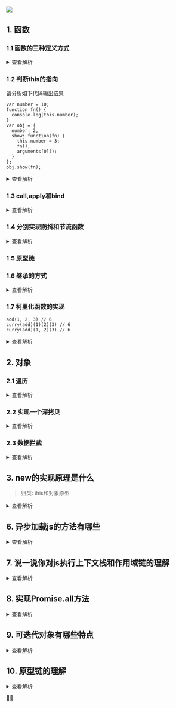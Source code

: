 # ![](https://static001.geekbang.org/resource/image/6a/9b/6aec0a09381a2f74014ec604ef99c19b.png)

## 1. 函数

### 1.1 函数的三种定义方式

<details>
<summary>查看解析</summary>
1.函数声明

```
function foo() {}
function () {}
() => {}
```

2.函数字面量

```
var foo = function() {}
```

3.构造函数

```
const add = new Function('a', 'b', 'return a + b')
```

4.三种方法的比较

* 构造函数的方法不推荐，因为会导致解析两次代码
* 函数声明的方式有预解析，并且使其在执行任何代码前可用
* 如果是`var foo = function bar() { .. }`这种形式，bar的声明会消失

> js代码运行有两个阶段，编译和执行。对于像`var a = 2`这样的语句，会被分为两个部分，一个是`var a`，这个声明会被提升，还有一个是`a = 2`这个只有在运行到代码处才会被执行。对于函数直接量也是这样，函数名foo会被提升，但是foo的内容只有在运行时才会被赋予，但如果是函数声明式，它会比变量提升更早，并且允许我们再执行任何代码前都可以执行该函数

```
foo()
var foo = 2
foo = function() {
    console.log(1)
}
function foo() {
    console.log(2)
}
foo()

// 2
// 1
```
</details>

### 1.2 判断this的指向

请分析如下代码输出结果

```
var number = 10;
function fn() {
  console.log(this.number);
}
var obj = {
  number: 2,
  show: function(fn) {
    this.number = 3;
    fn();
    arguments[0]();
  }
};
obj.show(fn);
```

<details>
<summary>查看解析</summary>
js中this有四种绑定形式

* 默认绑定，浏览器环境中它被绑定在全局变量里。node环境中它被绑定为{}
* 隐式绑定

```
var foo = {
    a: 3,
    bar: function() {
        console.log(this.a)
    }
}
foo.bar()
```

* 显式绑定


```
var bar = function() {
    console.log(this.a)
}
var foo = {a: 3}
bar.call(foo)
```

* new 

当我们显式绑定的上下文是undefined或者null时，实际上应用的还是默认绑定。除此之外，还有箭头函数的特殊情况

在本例中，很显然第一个`fn()`是默认绑定，它不符合任何一种情况

</details>

### 1.3 call,apply和bind

<details>
<summary>查看解析</summary>
这三者都是在解决this指向时，可以硬绑定的函数。主要区别在于细节的逻辑不同

apply接受n个参数，第一个参数是上下文，第二个参数是函数使用的数组
call和apply类似，不过它的参数不是以数组的形式，而是散列传递。bind要和call比较，它可以接受多个参数，第一个也是上下文，第二个开始往后面可以是函数的部分参数，这里它的思路非常类似于函数的柯里化，比如我们可以`add.bind(1)(2) //3`

我们来想一下apply的发生过程

* 接受第一个参数作为上下文，如果没有则默认绑定至全部作用域
* 将第二个参数带入至函数本身
* 返回函数返回的结果

```
Function.prototype.apply = function(context, args) {
	var context = context || typeof window === "undefined" ? global : window
	context.func = this
	let result = context.func(...args)
	delete context.func
	return result
}
Function.prototype.call = function(context, ...args) {
	var context = context || typeof window === "undefined" ? global : window
	context.func = this
	let result = context.func(...args)
	delete context.func
	return result
}

var add = (a, b) => a + b

console.log(add.apply(null, [1, 2]))
console.log(add.call(null, 1, 2))

```

```
Function.prototype.bind = function(context, ...args) {
	let fn = this
	return (...restArgs) => fn.call(context, ...args, ...restArgs)
}
```

大概的call和apply可以写成上述形式，有两个需要注意的点

* 不可以直接this(...args)，因为我们需要隐式绑定this到context上
* 因为上述步骤，我们对context新增了一个属性，获取完数据后需要删除该属性

</details>

### 1.4 分别实现防抖和节流函数

<details>
<summary>查看解析</summary>

防抖和节流函数创建的初衷都是为了限制短时间内某个事件发生的频次，不一样的是处理逻辑。防抖函数要求，在一段时间内，该函数只能触发一次，一旦再次触发，则重新计时。而节流函数则是当再次触发的时候，触发无效

```
const debounce = (fn, delay) => {
	let timer = null
	return (...args) => {
		if (timer) {
			clearTimeout(timer)
			timer = null
		}
		timer = setTimeout(() => {
			fn.apply(null, args)
		}, timeout)
	}
}

const throttle = (fn, delay) => {
	let isRun = false
	return (...args) => {
		if (isRun) {
			console.log("isBusy...")
			return
		} else {
			iRun = true
			setTimeout(() => {
				fn.apply(null, args)
				isRun = false
			}, delay)
		}
	}
}
```

</details>

### 1.5 原型链

### 1.6 继承的方式

<details>
<summary>查看解析</summary>
</details>

### 1.7 柯里化函数的实现

```
add(1, 2, 3) // 6
curry(add)(1)(2)(3) // 6
curry(add)(1, 2)(3) // 6
```

<details>
<summary>查看解析</summary>
我们首先来看函数柯里化的概念，函数柯里化是指将接受多个参数的函数转化成接受单一参数的函数，并且返回接受余下参数并且返回结果的新函数的技术

```
add(1, 2, 3) // 6
curry(add)(1)(2)(3) // 6
curry(add)(1, 2)(3) // 6
```

具体实现如下

```
const curry = (fn, ...args) =>
	args.length < fn.length
		? (...newArgs) => curry(fn, ...args, ...newArgs)
		: fn(...args)
```

</details>

## 2. 对象

### 2.1 遍历

<details>
<summary>查看解析</summary>

| 方法 | 特性 |
| --- | --- |
| for..in | 遍历自身和继承的可枚举属性(不包含Symbol) |
| for..of |  |
| Object.keys | 遍历自身（不包括继承）所有可枚举属性（不包含symbol） |
| Object.getOwnPropertyNames | 遍历自身的所有可枚举和不可枚举的属性（不包括symbol） |
| Reflect.ownKeys | 遍历自身的所有可枚举和不可枚举的属性（包括symbol） |
| Reflect.enumerable | 返回一个Iterator对象，遍历自身和继承的所有可枚举属性(不包含symbol) |

* 只有Object.getOwnPropertySymbols和Reflect.ownKeys可以拿到symbol属性
* 只有Reflect.ownKeys可以拿到不可枚举的属性

</details>

### 2.2 实现一个深拷贝

<details>
<summary>查看解析</summary>

> 浅拷贝会将对象的每个属性依次进行复制，当对象的属性值是引用类型时，它拷贝的实际上是属性的引用
 
浅拷贝的实现可以用`slice,Object.assign,for...in,concat`来进行
 
> 深拷贝则会递归引用类型的数据，并且复制基本类型的属性值。深拷贝后的对象和原有对象属性表现完全一致，但是却是两个不同的个体，修改并不会互相影响

深拷贝的实现有几种方式

> 1.JSON.parse(JSON.stringfy(obj))

就是先将对象序列化然后再反序列化，但是这么做有几个限制

* 属性值是函数时，无法处理
* Date和RegExp类型的属性，无法处理
* 原型链上的属性，无法处理
* Symbol类型的属性，无法处理
* undefined无法处理
* 无法序列化自身引用的对象

> 2.实现一个deepClone函数

* 基本类型直接返回
* Date和RegExp类型，则返回对应类型
* 复杂数据类型，递归处理
* 考虑循环引用


```
const deepClone = obj => {
	if (Array.isArray(obj)) return [...obj]
	let newObj = {}
	for (let key in obj) {
		newObj[key] =
			typeof obj[key] === "object" ? deepClone(obj[key]) : obj[key]
	}
	return newObj
}
```

</details>

### 2.3 数据拦截

<details>
<summary>查看解析</summary>
1.Object.defineProperty
2.Proxy
</details>

## 3. new的实现原理是什么

> 归类: this和对象原型

<details>
<summary>查看解析</summary>
以`var a = new Array()`
new的过程包含四个步骤

* 创建一个新的对象
* 该对象被执行原型链接
* 执行构造函数方法，Array中所有this指向新对象（一个显式绑定的过程）
* 如果Array函数中有返回值则返回返回值，如果没有则直接返回该新对象

```
function _new() {
    let target = {}
    let [constructor, ...args] = [...arguments]
    target.__proto__ = constructor.prototype
    let result = constructor.apply(target, args)
    if(result && (typeof result === "object" || typeof result === "function")) {
        return result
    }else {
        return target
    }
}
```

</details>

## 6. 异步加载js的方法有哪些

<details>
<summary>查看解析</summary>
1. script里写入defer或者async

区别

* 加载顺序。defer是等页面的渲染完全结束（DOM结构生成+其他脚本执行）之后，window.onload之前加载。async在加载之后，整个页面就停止渲染，然后渲染async脚本，加载完全之后之后再继续渲染
* defer脚本会按照其代码中的顺序依次执行
* async脚本顺序不保证

2.动态创建脚本

只有在`document.body.append(script)`才会执行该脚本

3.xhr+eval异步加载和执行脚本
</details>

## 7. 说一说你对js执行上下文栈和作用域链的理解

<details>
<summary>查看解析</summary>
作用域，实际上就是js引擎根据变量名获取对应值权限的机制。作用域分两种词法作用域和动态作用域，词法作用域是根据书写代码时变量和函数声明的位置来决定的，而动态作用域则是会在函数运行的过程中动态改变作用域。（with和eval可以修改词法作用域，但是影响性能和增加不确定性，不推荐）
</details>

## 8. 实现Promise.all方法

<details>
<summary>查看解析</summary>

```
if (!Promise.all) {
	Promise.all = promises =>
		new Promise((resolve, reject) => {
			let result = []
			let count = 0
			promises.map((promise, index) =>
				Promise.resolve(promise).then(
					res => {
						result[index] = res
						if (++count === promises.length) {
							resolve(result)
						}
					},
					err => reject(err)
				)
			)
		})
}
```

</details>

## 9. 可迭代对象有哪些特点

<details>
<summary>查看解析</summary>

一个数据结构，只要具有`Symbol.iterator`属性，那么就认为其是可以迭代的

可迭代对象的特点

* 具有Symbol.iterator属性
* 可以使用for...of进行循环
* 可以通过Array.from被转换为数组

原生的具有Iterator接口的数据结构

* Array
* Map
* Set
* String
* TypedArray
* arguments
* NodeLists对象

</details>

## 10. 原型链的理解

<details>
<summary>查看解析</summary>
简单的原型链，首先要说明的是几乎所有对象都有一个内置属性[[prototype]]，这个属性在es5之前是无法访问的，部分浏览器用__proto__属性来提供了这个接口，更安全的做法是Object.getPrototypeOf(obj)，关于这个属性更多的方法还有isPrototypeOf,setPrototypeOf等。

prototype链的作用就是当一个对象找不到某个属性时，它可以从原型链中寻找

```
function Foo() {}
Foo.prototype.name = "123"
var obj = new Foo()
```

关于Foo.prototype的理解，我们称之为原型对象，当我们使用new操作符调用原函数时，我们就创建了该对象并且将其绑定在了Foo.prototype上，调用函数返回的对象的[[prototype]]属性就绑定到了Foo.prototype上。但是我们要知道，Foo对象的[[prototype]]属性链接的并不是Foo.prototype

最基础的原型链由三个部分构成，构造函数Foo，Foo.prototype,和Foo构造出来的实例对象obj.当我们创建函数Foo的时候，其Foo.prototype就自带属性constructor指向Foo，但是这种链接是不稳定的，因为该属性并非只读，而是不可遍历，我们可以随时修改该属性

```
Foo.prototype === Foo.prototype
Foo.prototype.constructor = Foo

obj.__proto__ === Foo.prototype // true
Object.getPrototypeOf(obj) === Foo.prototype // true
```

然后我们引入更复杂的原型链系统，说起来复杂，但其实只要把握好三点

* __proto__永远是实例指向原型对象
* 任何对象的原型链顶端都是Object.prototype
* 任何函数都是Function的实例对象

![](https://mmbiz.qpic.cn/mmbiz_png/udZl15qqib0Oa6olLVcaSWibt5yVkAf2YKDHu87BBDy6SahBX90FIqN5NuNk349Xl1SzsohBM5tGrNiauIl1icXF6A/640?wx_fmt=png&tp=webp&wxfrom=5&wx_lazy=1&wx_co=1)

在更复杂的原型链系统中，我们新增如下规律

* `{}.__proto__ === Object.prototype`.普通对象[[prototype]]就是指向Object.prototype
* `new Function().__proto__ === Function.prototype`.任何函数对象的[[prototype]]都是指向Function.prototype
* `Foo.prototype.__proto__ === Object.prototype`.因为它不是函数对象，只是普通对象，普通对象的[[prototype]]就是指向Object.prototype
* `Function.prototype.__proto__ === Object.prototype`.因为Function.prototype是原型对象，它不是函数对象，只是普通对象，普通对象的[[prototype]]就是指向Object.prototype
* `Object.__proto__ === Function.prototype`.因为Object是函数对象，所以指向Funciton.prototype
* `Function.__proto__ === Function.prototype`.因为Function是函数对象，所以指向Funciton.prototype
* `Foo.__proto__ === Function.prototype`.因为它是函数对象，函数对象的[[prototype]]就是指向Function.prototype

</details>




